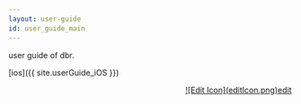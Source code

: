 ```yaml
---
layout: user-guide
id: user_guide_main
---
```



user guide of dbr.  

[ios]({{ site.userGuide_iOS }})  

<p align="right"><a href="https://github.com/BBong119/bbong119.github.io/blob/master/DBR-Basic-Info/user-guide/index.md" align="right">![Edit Icon](editIcon.png)edit</a></p>

